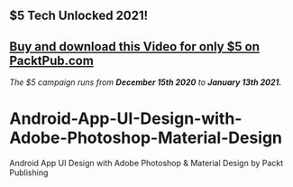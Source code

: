 ## $5 Tech Unlocked 2021!
[Buy and download this Video for only $5 on PacktPub.com](https://www.packtpub.com/product/android-app-ui-design-with-adobe-photoshop-and-material-design-video/9781800204539)
-----
*The $5 campaign         runs from __December 15th 2020__ to __January 13th 2021.__*

# Android-App-UI-Design-with-Adobe-Photoshop-Material-Design
Android App UI Design with Adobe Photoshop &amp; Material Design by Packt Publishing
